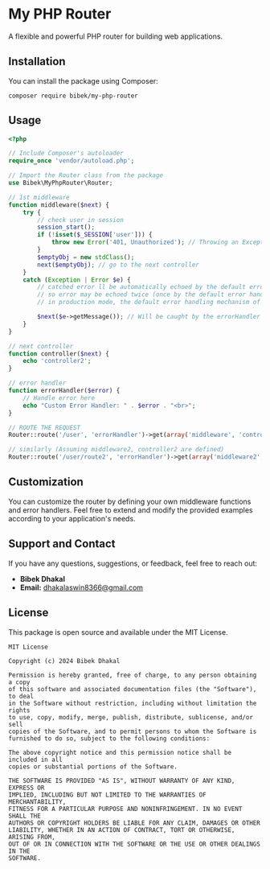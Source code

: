 # My PHP Router

A flexible and powerful PHP router for building web applications.

## Installation

You can install the package using Composer:

```console
composer require bibek/my-php-router
```

## Usage

```php
<?php

// Include Composer's autoloader
require_once 'vendor/autoload.php';

// Import the Router class from the package
use Bibek\MyPhpRouter\Router;

// 1st middleware
function middleware($next) {
    try {
        // check user in session
        session_start();
        if (!isset($_SESSION['user'])) {
            throw new Error('401, Unauthorized'); // Throwing an Exception
        }
        $emptyObj = new stdClass();
        next($emptyObj); // go to the next controller
    }
    catch (Exception | Error $e) {
        // catched error ll be automatically echoed by the default error handling mechanism of PHP dev mode (php ini settings)
        // so error may be echoed twice (once by the default error handling mechanism of PHP dev mode and once by your error handler)
        // in production mode, the default error handling mechanism of PHP will not echo the error

        $next($e->getMessage()); // Will be caught by the errorHandler
    }
}

// next controller
function controller($next) {
    echo 'controller2';
}

// error handler
function errorHandler($error) {
    // Handle error here
    echo "Custom Error Handler: " . $error . "<br>";
}

// ROUTE THE REQUEST
Router::route('/user', 'errorHandler')->get(array('middleware', 'controller'));

// similarly (Assuming middleware2, controller2 are defined)
Router::route('/user/route2', 'errorHandler')->get(array('middleware2', 'controller2'));
```

## Customization

You can customize the router by defining your own middleware functions and error handlers. Feel free to extend and modify the provided examples according to your application's needs.

## Support and Contact

If you have any questions, suggestions, or feedback, feel free to reach out:

- **Bibek Dhakal**
- **Email:** dhakalaswin8366@gmail.com

## License
This package is open source and available under the MIT License.

```
MIT License

Copyright (c) 2024 Bibek Dhakal

Permission is hereby granted, free of charge, to any person obtaining a copy
of this software and associated documentation files (the "Software"), to deal
in the Software without restriction, including without limitation the rights
to use, copy, modify, merge, publish, distribute, sublicense, and/or sell
copies of the Software, and to permit persons to whom the Software is
furnished to do so, subject to the following conditions:

The above copyright notice and this permission notice shall be included in all
copies or substantial portions of the Software.

THE SOFTWARE IS PROVIDED "AS IS", WITHOUT WARRANTY OF ANY KIND, EXPRESS OR
IMPLIED, INCLUDING BUT NOT LIMITED TO THE WARRANTIES OF MERCHANTABILITY,
FITNESS FOR A PARTICULAR PURPOSE AND NONINFRINGEMENT. IN NO EVENT SHALL THE
AUTHORS OR COPYRIGHT HOLDERS BE LIABLE FOR ANY CLAIM, DAMAGES OR OTHER
LIABILITY, WHETHER IN AN ACTION OF CONTRACT, TORT OR OTHERWISE, ARISING FROM,
OUT OF OR IN CONNECTION WITH THE SOFTWARE OR THE USE OR OTHER DEALINGS IN THE
SOFTWARE.
```


